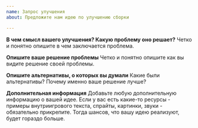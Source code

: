 ```yaml
---
name: Запрос улучшения
about: Предложите нам идею по улучшению сборки

---
```


**В чем смысл вашего улучшения? Какую проблему оно решает?**
Четко и понятно опишите в чем заключается проблема.

**Опишите ваше решение проблемы**
Четко и понятно опишите как вы видите решение своей проблемы.

**Опишите альтернативы, о которых вы думали**
Какие были альтернативы? Почему именно ваше решение лучше?

**Дополнительная информация**
Добавьте любую дополнительную информацию о вашей идее. Если у вас есть какие-то ресурсы - примеры внутриигрового текста, спрайты, картинки, звуки - обязательно прикрепите. Тогда шансов, что вашу идею реализуют, будет гораздо больше.
